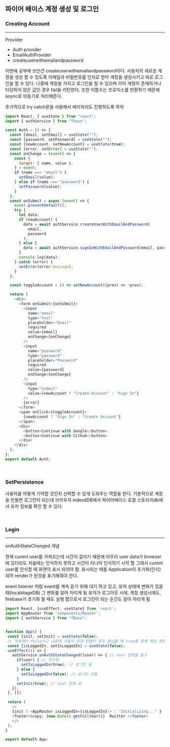 ## 파이어 베이스 계정 생성 및 로그인


### Creating Account
---
Provider

- Auth provider
- EmailAuthProvider
- createuserwithemailandpassword

이번에 공부에 쓰인건 createuserwithemailandpassword이다. 사용자의 새로운 계정을 생성 할 수 있도록 이메일과 비밀번호를 인자로 받아 계정을 생성시키고 바로 로그인을 할 수 있다. 나중에 계정을 가지고 로그인을 할 수 있으며 이미 계정이 존재하거나 타당하지 않은 값인 경우 fail을 리턴한다. 또한 이함수는 프로미스를 반환하기 때문에 async로 비동기로 처리해준다.

추가적으로 try catch문을 사용해서 에러처리도 진행하도록 하자

```js
import React, { useState } from "react";
import { authService } from "fbase";

const Auth = () => {
  const [email, setEmail] = useState("");
  const [password, setPassword] = useState("");
  const [newAccount, setNewAccount] = useState(true);
  const [error, setError] = useState("");
  const onChange = (event) => {
    const {
      target: { name, value },
    } = event;
    if (name === "email") {
      setEmail(value);
    } else if (name === "password") {
      setPassword(value);
    }
  };
  const onSubmit = async (event) => {
    event.preventDefault();
    try {
      let data;
      if (newAccount) {
        data = await authService.createUserWithEmailAndPassword(
          email,
          password
        );
      } else {
        data = await authService.signInWithEmailAndPassword(email, password);
      }
      console.log(data);
    } catch (error) {
      setError(error.message);
    }
  };

  const toggleAccount = () => setNewAccount((prev) => !prev);

  return (
    <div>
      <form onSubmit={onSubmit}>
        <input
          name="email"
          type="text"
          placeholder="Email"
          required
          value={email}
          onChange={onChange}
        />
        <input
          name="password"
          type="password"
          placeholder="Password"
          required
          value={password}
          onChange={onChange}
        />
        <input
          type="submit"
          value={newAccount ? "Create Account" : "Sign In"}
        />
        {error}
      </form>
      <span onClick={toggleAccount}>
        {newAccount ? "Sign In" : "Create Account"}
      </span>
      <div>
        <button>Continue with Google</button>
        <button>Continue with Github</button>
      </div>
    </div>
  );
};
export default Auth;
```

<br />

### SetPersistence

 사용자를 어떻게 기억할 것인지 선택할 수 있게 도와주는 역할을 한다. 기본적으로 계정을 만들면 로그인이 되는데 브라우저 indexdDB에서 파이어베이스 로컬 스토리지db에서 유저 정보를 확인 할 수 있다.
 
 <br />
 
 ### Login
 ---
 onAuthStateChanged 개념
 
 현재 curent user를 가져오는데 시간이 걸리기 때문에 아무리 user data가 browser에 있더라도 처음에는 인식하지 못하고 시간이 지나야 인식하기 시작 함 그래서 curent user를 인식할 때 화면이 표시 되어야 함. 표시되는 때를 Application이 초기화(인식) 되어 render가 된것을 표기해줘야 한다.
 
event listener 처럼 event를 계속 듣기 위해 대기 하고 있고, 유저 상태에 변화가 있을 때(localstageDB) 그 변화를 알아 차리게 됨
유저가 로그아웃 시에, 계정 생성시에도, firebase가 초기화 될 때도 실행 함으로서 로그인이 되는 순간도 알아 차리게 됨
 
 
 ```js
 import React, {useEffect, useState} from 'react';
import AppRouter from 'components/Router';
import { authService } from "fBase";


function App() {
  const [init, setInit] = useState(false); 
  // 처음에는 false이고 나중에 사용자 존재 판명이 모두 끝났을 때 true를 통해 해당 화면을 render
  const [isLoggedIn, setIsLoggedIn] = useState(false); 
  useEffect(() => {
    authService.onAuthStateChanged((user) => { // user 판명을 듣고 
      if(user) { // 있으면
        setIsLoggedIn(true); // 로그인 됨
      } else {
        setIsLoggedIn(false); // 로그인 안됨
      }
      setInit(true); // user 판명 끝
    });
  }, [])

  return (
    <>
    {init ? <AppRouter isLoggedIn={isLoggedIn}/> : "Initializing..." }
    <footer>&copy; {new Date().getFullYear()}  Rwitter </footer>
    </>
  );
}

export default App;
```
 
 
 
 
 
 
 
 
 
 
 
 
 
 








